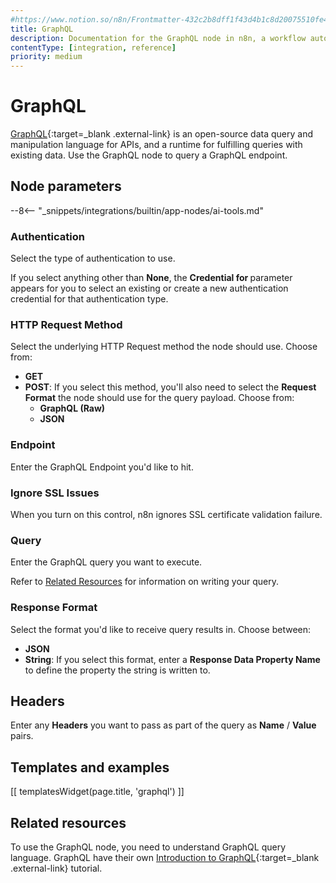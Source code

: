 ```yaml
---
#https://www.notion.so/n8n/Frontmatter-432c2b8dff1f43d4b1c8d20075510fe4
title: GraphQL
description: Documentation for the GraphQL node in n8n, a workflow automation platform. Includes guidance on usage, and links to examples.
contentType: [integration, reference]
priority: medium
---
```


# GraphQL

[GraphQL](https://graphql.org/){:target=_blank .external-link} is an open-source data query and manipulation language for APIs, and a runtime for fulfilling queries with existing data. Use the GraphQL node to query a GraphQL endpoint.

## Node parameters

--8<-- "_snippets/integrations/builtin/app-nodes/ai-tools.md"

### Authentication

Select the type of authentication to use.

If you select anything other than **None**, the **Credential for <selected-auth-type>** parameter appears for you to select an existing or create a new authentication credential for that authentication type.

### HTTP Request Method

Select the underlying HTTP Request method the node should use. Choose from:

* **GET**
* **POST**: If you select this method, you'll also need to select the **Request Format** the node should use for the query payload. Choose from:
    * **GraphQL (Raw)**
    * **JSON**

### Endpoint

Enter the GraphQL Endpoint you'd like to hit.

### Ignore SSL Issues

When you turn on this control, n8n ignores SSL certificate validation failure.

### Query

Enter the GraphQL query you want to execute.

Refer to [Related Resources](#related-resources) for information on writing your query.

### Response Format

Select the format you'd like to receive query results in. Choose between:

* **JSON**
* **String**: If you select this format, enter a **Response Data Property Name** to define the property the string is written to.

## Headers

Enter any **Headers** you want to pass as part of the query as **Name** / **Value** pairs.

## Templates and examples

<!-- see https://www.notion.so/n8n/Pull-in-templates-for-the-integrations-pages-37c716837b804d30a33b47475f6e3780 -->
[[ templatesWidget(page.title, 'graphql') ]]

## Related resources

To use the GraphQL node, you need to understand GraphQL query language. GraphQL have their own [Introduction to GraphQL](https://graphql.org/learn/){:target=_blank .external-link} tutorial.

